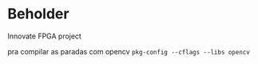 # Beholder
Innovate FPGA project

pra compilar as paradas com opencv `pkg-config --cflags --libs opencv`
